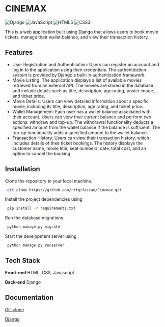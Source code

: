 
# CINEMAX

![Django](https://img.shields.io/badge/django-%23092E20.svg?style=for-the-badge&logo=django&logoColor=white)
![JavaScript](https://img.shields.io/badge/javascript-%23323330.svg?style=for-the-badge&logo=javascript&logoColor=%23F7DF1E)
![HTML5](https://img.shields.io/badge/html5-%23E34F26.svg?style=for-the-badge&logo=html5&logoColor=white)
![CSS3](https://img.shields.io/badge/css3-%231572B6.svg?style=for-the-badge&logo=css3&logoColor=white)

This is a web application built using Django that allows users to book movie tickets, manage their wallet balance, and view their transaction history.
## Features

- User Registration and Authentication: Users can register an account and log in to the application using their credentials. The authentication system is provided by Django's built-in authentication framework.
- Movie Listing: The application displays a list of available movies retrieved from an external API. The movies are stored in the database and include details such as title, description, age rating, poster image, and ticket price.
- Movie Details: Users can view detailed information about a specific movie, including its title, description, age rating, and ticket price.
- Wallet Management: Each user has a wallet balance associated with their account. Users can view their current balance and perform two actions: withdraw and top-up. The withdrawal functionality deducts a specified amount from the wallet balance if the balance is sufficient. The top-up functionality adds a specified amount to the wallet balance.
- Transaction History: Users can view their transaction history, which includes details of their ticket bookings. The history displays the customer name, movie title, seat numbers, date, total cost, and an option to cancel the booking.


## Installation

Clone the repository to your local machine.

```bash
 git clone https://github.com/rifqifazzam/Cinemax.git
```
Install the project dependencies using
```bash
 pip install -r requirements.txt
```

Run the database migrations 
```bash
 python manage.py migrate
```

Start the development server using
```bash
 python manage.py runserver
```
## Tech Stack

**Front-end** HTML, CSS, Javascript

**Back-end** Django


## Documentation

[Git-clone](https://docs.github.com/en/repositories/creating-and-managing-repositories/cloning-a-repository)

[Django](https://docs.djangoproject.com/en/4.2/)
